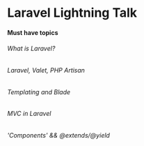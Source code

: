 # Laravel Lightning Talk

#### Must have topics

###### What is Laravel?

###### Laravel, Valet, PHP Artisan

###### Templating and Blade

###### MVC in Laravel

###### 'Components' && @extends/@yield